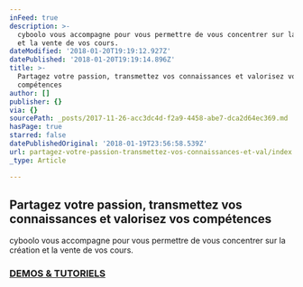 ```yaml
---
inFeed: true
description: >-
  cyboolo vous accompagne pour vous permettre de vous concentrer sur la création
  et la vente de vos cours.
dateModified: '2018-01-20T19:19:12.927Z'
datePublished: '2018-01-20T19:19:14.896Z'
title: >-
  Partagez votre passion, transmettez vos connaissances et valorisez vos
  compétences
author: []
publisher: {}
via: {}
sourcePath: _posts/2017-11-26-acc3dc4d-f2a9-4458-abe7-dca2d64ec369.md
hasPage: true
starred: false
datePublishedOriginal: '2018-01-19T23:56:58.539Z'
url: partagez-votre-passion-transmettez-vos-connaissances-et-val/index.html
_type: Article

---
```

## Partagez votre passion, transmettez vos connaissances et valorisez vos compétences

cyboolo vous accompagne pour vous permettre de vous concentrer sur la création et la vente de vos cours.

### [DEMOS & TUTORIELS][0]

[0]: https://support.cyboolo.io/fr
